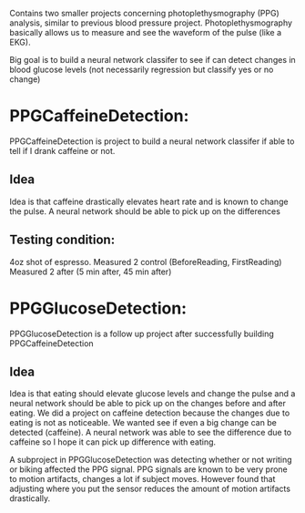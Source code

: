 Contains two smaller projects concerning photoplethysmography (PPG) analysis, similar to previous blood pressure project.
Photoplethysmography basically allows us to measure and see the waveform of the pulse (like a EKG).

Big goal is to build a neural network classifer to see if can detect changes in blood glucose levels (not necessarily regression but classify yes or no change)

# PPGCaffeineDetection:
PPGCaffeineDetection is project to build a neural network classifer if able to tell if I drank caffeine or not.

## Idea
Idea is that caffeine drastically elevates heart rate and is known to change the pulse.
A neural network should be able to pick up on the differences

## Testing condition:
4oz shot of espresso.
Measured 2 control (BeforeReading, FirstReading)
Measured 2 after (5 min after, 45 min after)

# PPGGlucoseDetection:
PPGGlucoseDetection is a follow up project after successfully building PPGCaffeineDetection

## Idea
Idea is that eating should elevate glucose levels and change the pulse and a neural network should be able to pick up on the changes before and after eating. 
We did a project on caffeine detection because the changes due to eating is not as noticeable. We wanted see if even a big change can be detected (caffeine).
A neural network was able to see the difference due to caffeine so I hope it can pick up difference with eating.

A subproject in PPGGlucoseDetection was detecting whether or not writing or biking affected the PPG signal.
PPG signals are known to be very prone to motion artifacts, changes a lot if subject moves. However found that adjusting where you put the sensor reduces the amount of motion artifacts drastically.
